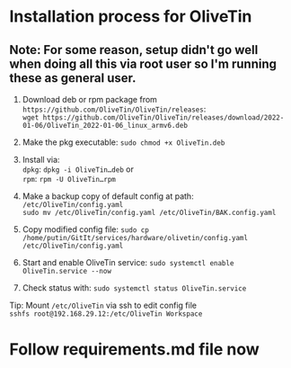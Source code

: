 # Installation process for OliveTin

## Note: For some reason, setup didn't go well when doing all this via root user so I'm running these as general user.

1. Download deb or rpm package from `https://github.com/OliveTin/OliveTin/releases`:\
  `wget https://github.com/OliveTin/OliveTin/releases/download/2022-01-06/OliveTin_2022-01-06_linux_armv6.deb`

2. Make the pkg executable: `sudo chmod +x OliveTin.deb`

3. Install via:\
  `dpkg`: `dpkg -i OliveTin…​deb` or\
  `rpm`: `rpm -U OliveTin…​rpm`

4. Make a backup copy of default config at path: `/etc/OliveTin/config.yaml`\
  `sudo mv /etc/OliveTin/config.yaml /etc/OliveTin/BAK.config.yaml`

5. Copy modified config file: `sudo cp /home/putin/GitIt/services/hardware/olivetin/config.yaml /etc/OliveTin/config.yaml`

6. Start and enable OliveTin service: `sudo systemctl enable OliveTin.service --now`

7. Check status with: `sudo systemctl status OliveTin.service`


Tip: Mount `/etc/OliveTin` via ssh to edit config file\
     `sshfs root@192.168.29.12:/etc/OliveTin Workspace`

# Follow requirements.md file now